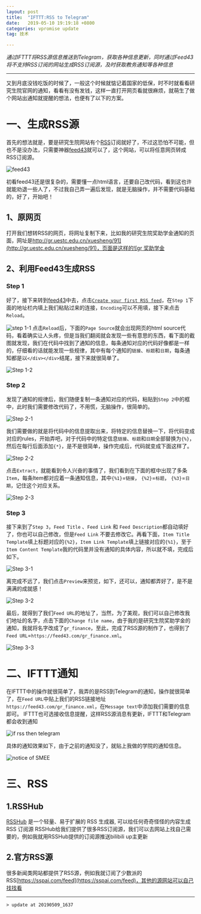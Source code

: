 ```yaml
---
layout: post
title:  "IFTTT:RSS to Telegram"
date:   2019-05-10 19:19:18 +0800
categories: vpromise update
tag: 技术

---
```




*通过IFTTT将RSS源信息推送到Telegram，获取各种信息更新，同时通过Feed43将不支持RSS订阅的网站生成RSS订阅源，及时获取教务通知等各种信息*

---

又到月底没钱吃饭的时候了，一般这个时候就惦记着国家的低保，时不时就看看研究生院官网的通知，看看有没有发钱，这样一直打开网页看就很麻烦，就萌生了做个网站出通知就提醒的想法，也便有了以下的方案。

# 一、生成RSS源

首先的想法就是，要是研究生院网站有个[RSS](https://baike.baidu.com/item/rss/24470?fr=aladdin)订阅就好了，不过这恐怕不可能，但也不是没办法，只需要神器[feed43](https://feed43.com/)就可以了，这个网站，可以将任意网页转成RSS订阅源。

![feed43](https://upload-images.jianshu.io/upload_images/4018124-9441803ebafce1de.png?imageMogr2/auto-orient/strip%7CimageView2/2/w/1240)

初看feed43还是很复杂的，需要懂一点html语言，还要自己改代码，看到这也许就能劝退一些人了，不过我自己弄一遍后发现，就是无脑操作，并不需要代码基础的，好了，开始吧！

## 1、原网页

打开我们想转RSS的网页，将网址复制下来，比如我的研究生院奖助学金通知的页面，网址是[http://gr.uestc.edu.cn/xuesheng/91](http://gr.uestc.edu.cn/xuesheng/91)，页面是这样的![gr 奖助学金](https://upload-images.jianshu.io/upload_images/4018124-9996e1e0bd36db2a.png?imageMogr2/auto-orient/strip%7CimageView2/2/w/1240)

## 2、利用Feed43生成RSS

### Step 1

好了，接下来转到[feed43](https://feed43.com/)中去，点击[`Create your first RSS feed`](https://feed43.com/feed.html?action=new)，在`Step 1`下面的地址栏内填上我们粘贴过来的连接，`Encoding`可以不用填，接下来点击`Reload`。

![step 1-1](https://upload-images.jianshu.io/upload_images/4018124-419b4ca39bbac3ad.png?imageMogr2/auto-orient/strip%7CimageView2/2/w/1240)
点击`Reload`后，下面的`Page Source`就会出现网页的html source代码，看着确实让人头疼，但是当我们翻阅就会发现一些有意思的东西，看下面的截图就发现，我们在代码中找到了通知的信息，每条通知对应的代码好像都是一样的，仔细看的话就能发现一些规律，其中有每个通知的`链接`、`标题`和`日期`，每条通知都是以`</div></div>`结尾，接下来就很简单了。

![Step 1-2](https://upload-images.jianshu.io/upload_images/4018124-6c03b9e5d896d3d6.png?imageMogr2/auto-orient/strip%7CimageView2/2/w/1240)

### Step 2

发现了通知的规律后，我们随便复制一条通知对应的代码，粘贴到`Step 2`中的框中，此时我们需要修改代码了，不用慌，无脑操作，很简单的。

![Step 2-1](https://upload-images.jianshu.io/upload_images/4018124-ffb091245aacfcfc.png?imageMogr2/auto-orient/strip%7CimageView2/2/w/1240)

我们需要做的就是将代码中的信息提取出来，将特定的信息替换一下，将代码变成对应的rules，开始弄吧，对于代码中的特定信息`链接`、`标题`和`日期`全部替换为`{%}`，然后在每行后面添加`{*}`，是不是很简单，操作完成后，代码就变成下面这样了。

![Step 2-2](https://upload-images.jianshu.io/upload_images/4018124-ee9fd8162b1663c3.png?imageMogr2/auto-orient/strip%7CimageView2/2/w/1240)

点击`Extract`，就能看到令人兴奋的事情了，我们看到在下面的框中出现了多条`Item`，每条Item都对应着一条通知信息，其中`{%1}`=`链接`， `{%2}`=`标题`， `{%3}`=`日期`，记住这个对应关系。

![Step 2-3](https://upload-images.jianshu.io/upload_images/4018124-f981174017ca5cd4.png?imageMogr2/auto-orient/strip%7CimageView2/2/w/1240)

### Step 3

接下来到了`Step 3`，`Feed Title` 、`Feed Link` 和 `Feed Description`都自动填好了，你也可以自己修改，但是`Feed Link` 不要去修改它。再看下面，`Item Title Template`填上标题对应的`{%2}`，`Item Link Template`填上链接对应的`{%1}`，至于`Item Content Template`我的代码里并没有通知的具体内容，所以就不填，完成后如下。 

![Step 3-1](https://upload-images.jianshu.io/upload_images/4018124-4f404ee8fdb4e855.png?imageMogr2/auto-orient/strip%7CimageView2/2/w/1240)

离完成不远了，我们点击`Preview`来预览，如下，还可以，通知都弄好了，是不是满满的成就感！

![Step 3-2](https://upload-images.jianshu.io/upload_images/4018124-38cac0940764064e.png?imageMogr2/auto-orient/strip%7CimageView2/2/w/1240)

最后，就得到了我们`Feed URL`的地址了，当然，为了美观，我们可以自己修改我们地址的名字，点击下面的`Change file name`，由于我的是研究生院奖助学金的通知，我就将名字改成了`gr_finance`，至此，完成了RSS源的制作了，也得到了`Feed URL`=`https://feed43.com/gr_finance.xml`。

![Step 3-3](https://upload-images.jianshu.io/upload_images/4018124-a17e493fecd132f7.png?imageMogr2/auto-orient/strip%7CimageView2/2/w/1240)

# 二、IFTTT通知
在IFTTT中的操作就很简单了，我弄的是RSS到Telegram的通知，操作就很简单了，在`Feed URL`中贴上我们的RSS链接地址`https://feed43.com/gr_finance.xml`，在`Message text`中添加我们需要的信息即可。
IFTTT也可选接收信息提醒，这样RSS源消息有更新，IFTTT和Telegram都会收到通知

![if rss then telegram](https://upload-images.jianshu.io/upload_images/4018124-784a20ae6ccf4b5a.jpg?imageMogr2/auto-orient/strip%7CimageView2/2/w/1240)

具体的通知效果如下，由于之前的通知没了，就贴上我做的学院的通知信息。

![notice of SMEE](https://upload-images.jianshu.io/upload_images/4018124-73349d8a6788342e.png?imageMogr2/auto-orient/strip%7CimageView2/2/w/1240)

# 三、RSS
## 1.RSSHub
[RSSHub](https://docs.rsshub.app/) 是一个轻量、易于扩展的 RSS 生成器, 可以给任何奇奇怪怪的内容生成 RSS 订阅源
RSSHub给我们提供了很多RSS订阅源，我们可以去网站上找自己需要的，例如我就用RSSHub提供的订阅源推送bilibili up主更新
## 2.官方RSS源
很多新闻类网站都提供了RSS源，例如我就订阅了少数派的RSS[https://sspai.com/feed](https://sspai.com/feed)，其他的源网站可以自己找找看

---
```
> update at 20190509_1637
```
